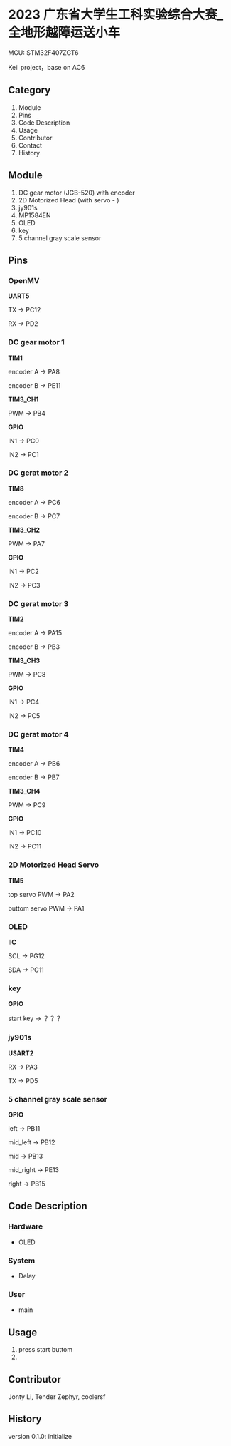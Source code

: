 # 2023 广东省大学生工科实验综合大赛\_全地形越障运送小车

MCU: STM32F407ZGT6

Keil project，base on AC6

## Category

1. Module
2. Pins
3. Code Description
4. Usage
5. Contributor
6. Contact
7. History

## Module

1. DC gear motor (JGB-520) with encoder
2. 2D Motorized Head (with servo - )
3. jy901s
4. MP1584EN
5. OLED
6. key
7. 5 channel gray scale sensor

## Pins

### OpenMV

**UART5**

TX -> PC12

RX -> PD2

### DC gear motor 1

**TIM1**

encoder A -> PA8

encoder B -> PE11

**TIM3_CH1**

PWM -> PB4

**GPIO**

IN1 -> PC0

IN2 -> PC1

### DC gerat motor 2

**TIM8**

encoder A -> PC6

encoder B -> PC7

**TIM3_CH2**

PWM -> PA7

**GPIO**

IN1 -> PC2

IN2 -> PC3

### DC gerat motor 3

**TIM2**

encoder A -> PA15

encoder B -> PB3

**TIM3_CH3**

PWM -> PC8

**GPIO**

IN1 -> PC4

IN2 -> PC5

### DC gerat motor 4

**TIM4**

encoder A -> PB6

encoder B -> PB7

**TIM3_CH4**

PWM -> PC9

**GPIO**

IN1 -> PC10

IN2 -> PC11

### 2D Motorized Head Servo

**TIM5**

top servo PWM -> PA2

buttom servo PWM -> PA1

### OLED

**IIC**

SCL -> PG12

SDA -> PG11

### key

**GPIO**

start key -> ？？？

### jy901s

**USART2**

RX -> PA3

TX -> PD5

### 5 channel gray scale sensor

**GPIO**

left -> PB11

mid_left -> PB12

mid -> PB13

mid_right -> PE13

right -> PB15

## Code Description

### Hardware

-   OLED

### System

-   Delay

### User

-   main

## Usage

1. press start buttom
2.

## Contributor

Jonty Li, Tender Zephyr, coolersf

## History

version 0.1.0: initialize
